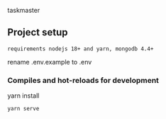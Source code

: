 taskmaster

## Project setup
```
requirements nodejs 18+ and yarn, mongodb 4.4+
```

rename .env.example to .env

### Compiles and hot-reloads for development

yarn install
```
yarn serve
